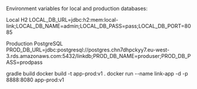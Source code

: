 Environment variables for local and production databases: 

Local H2
LOCAL_DB_URL=jdbc:h2:mem:local-link;LOCAL_DB_NAME=admin;LOCAL_DB_PASS=pass;LOCAL_DB_PORT=8085

Production PostgreSQL
PROD_DB_URL=jdbc:postgresql://postgres.chn7dhpckyy7.eu-west-3.rds.amazonaws.com:5432/linkdb;PROD_DB_NAME=produser;PROD_DB_PASS=prodpass

gradle build 
docker build -t app-prod:v1 . 
docker run --name link-app -d -p 8888:8080 app-prod:v1